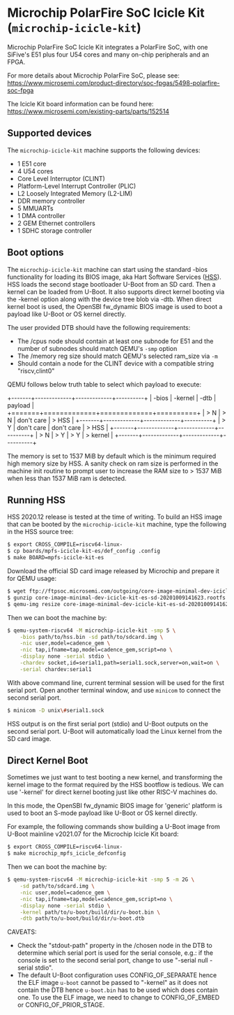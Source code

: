# Microchip PolarFire SoC Icicle Kit (`microchip-icicle-kit`)

Microchip PolarFire SoC Icicle Kit integrates a PolarFire SoC, with one
SiFive\'s E51 plus four U54 cores and many on-chip peripherals and an
FPGA.

For more details about Microchip PolarFire SoC, please see:
<https://www.microsemi.com/product-directory/soc-fpgas/5498-polarfire-soc-fpga>

The Icicle Kit board information can be found here:
<https://www.microsemi.com/existing-parts/parts/152514>

## Supported devices

The `microchip-icicle-kit` machine supports the following devices:

-   1 E51 core
-   4 U54 cores
-   Core Level Interruptor (CLINT)
-   Platform-Level Interrupt Controller (PLIC)
-   L2 Loosely Integrated Memory (L2-LIM)
-   DDR memory controller
-   5 MMUARTs
-   1 DMA controller
-   2 GEM Ethernet controllers
-   1 SDHC storage controller

## Boot options

The `microchip-icicle-kit` machine can start using the standard -bios
functionality for loading its BIOS image, aka Hart Software Services
([HSS](https://github.com/polarfire-soc/hart-software-services)). HSS
loads the second stage bootloader U-Boot from an SD card. Then a kernel
can be loaded from U-Boot. It also supports direct kernel booting via
the -kernel option along with the device tree blob via -dtb. When direct
kernel boot is used, the OpenSBI fw_dynamic BIOS image is used to boot a
payload like U-Boot or OS kernel directly.

The user provided DTB should have the following requirements:

-   The /cpus node should contain at least one subnode for E51 and the
    number of subnodes should match QEMU\'s `-smp` option
-   The /memory reg size should match QEMU's selected ram_size via `-m`
-   Should contain a node for the CLINT device with a compatible string
    \"riscv,clint0\"

QEMU follows below truth table to select which payload to execute:

+-------+-------------+-------------+----------+
| -bios | -kernel     | -dtb        | payload  |
+=======+=============+=============+==========+
| > N   | > N         | don\'t care | > HSS    |
+-------+-------------+-------------+----------+
| > Y   | don\'t care | don\'t care | > HSS    |
+-------+-------------+-------------+----------+
| > N   | > Y         | > Y         | > kernel |
+-------+-------------+-------------+----------+

The memory is set to 1537 MiB by default which is the minimum required
high memory size by HSS. A sanity check on ram size is performed in the
machine init routine to prompt user to increase the RAM size to \> 1537
MiB when less than 1537 MiB ram is detected.

## Running HSS

HSS 2020.12 release is tested at the time of writing. To build an HSS
image that can be booted by the `microchip-icicle-kit` machine, type the
following in the HSS source tree:

``` bash
$ export CROSS_COMPILE=riscv64-linux-
$ cp boards/mpfs-icicle-kit-es/def_config .config
$ make BOARD=mpfs-icicle-kit-es
```

Download the official SD card image released by Microchip and prepare it
for QEMU usage:

``` bash
$ wget ftp://ftpsoc.microsemi.com/outgoing/core-image-minimal-dev-icicle-kit-es-sd-20201009141623.rootfs.wic.gz
$ gunzip core-image-minimal-dev-icicle-kit-es-sd-20201009141623.rootfs.wic.gz
$ qemu-img resize core-image-minimal-dev-icicle-kit-es-sd-20201009141623.rootfs.wic 4G
```

Then we can boot the machine by:

``` bash
$ qemu-system-riscv64 -M microchip-icicle-kit -smp 5 \
    -bios path/to/hss.bin -sd path/to/sdcard.img \
    -nic user,model=cadence_gem \
    -nic tap,ifname=tap,model=cadence_gem,script=no \
    -display none -serial stdio \
    -chardev socket,id=serial1,path=serial1.sock,server=on,wait=on \
    -serial chardev:serial1
```

With above command line, current terminal session will be used for the
first serial port. Open another terminal window, and use `minicom` to
connect the second serial port.

``` bash
$ minicom -D unix\#serial1.sock
```

HSS output is on the first serial port (stdio) and U-Boot outputs on the
second serial port. U-Boot will automatically load the Linux kernel from
the SD card image.

## Direct Kernel Boot

Sometimes we just want to test booting a new kernel, and transforming
the kernel image to the format required by the HSS bootflow is tedious.
We can use \'-kernel\' for direct kernel booting just like other RISC-V
machines do.

In this mode, the OpenSBI fw_dynamic BIOS image for \'generic\' platform
is used to boot an S-mode payload like U-Boot or OS kernel directly.

For example, the following commands show building a U-Boot image from
U-Boot mainline v2021.07 for the Microchip Icicle Kit board:

``` bash
$ export CROSS_COMPILE=riscv64-linux-
$ make microchip_mpfs_icicle_defconfig
```

Then we can boot the machine by:

``` bash
$ qemu-system-riscv64 -M microchip-icicle-kit -smp 5 -m 2G \
    -sd path/to/sdcard.img \
    -nic user,model=cadence_gem \
    -nic tap,ifname=tap,model=cadence_gem,script=no \
    -display none -serial stdio \
    -kernel path/to/u-boot/build/dir/u-boot.bin \
    -dtb path/to/u-boot/build/dir/u-boot.dtb
```

CAVEATS:

-   Check the \"stdout-path\" property in the /chosen node in the DTB to
    determine which serial port is used for the serial console, e.g.: if
    the console is set to the second serial port, change to use
    \"-serial null -serial stdio\".
-   The default U-Boot configuration uses CONFIG_OF_SEPARATE hence the
    ELF image `u-boot` cannot be passed to \"-kernel\" as it does not
    contain the DTB hence `u-boot.bin` has to be used which does contain
    one. To use the ELF image, we need to change to CONFIG_OF_EMBED or
    CONFIG_OF_PRIOR_STAGE.
